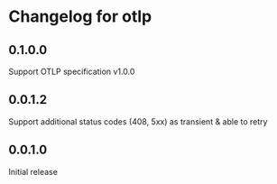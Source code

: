 # Changelog for otlp

## 0.1.0.0

Support OTLP specification v1.0.0

## 0.0.1.2

Support additional status codes (408, 5xx) as transient & able to retry

## 0.0.1.0

Initial release

